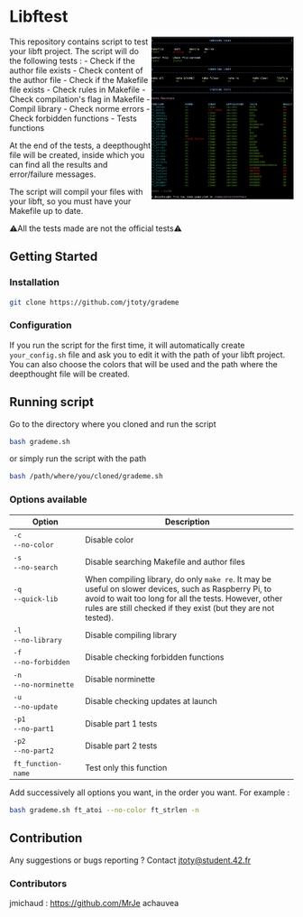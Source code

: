 # Libftest
<img align="right" src="./srcs/readme_img.jpg" width="50%"/>
This repository contains script to test your libft project.  
The script will do the following tests :
- Check if the author file exists
- Check content of the author file
- Check if the Makefile file exists
- Check rules in Makefile
- Check compilation's flag in Makefile
- Compil library
- Check norme errors
- Check forbidden functions
- Tests functions

At the end of the tests, a deepthought file will be created, inside which you
can find all the results and error/failure messages.

The script will compil your files with your libft, so you must have your
Makefile up to date.

:warning:All the tests made are not the official tests:warning:

## Getting Started

### Installation

```bash
git clone https://github.com/jtoty/grademe
```

### Configuration

If you run the script for the first time, it will automatically create
`your_config.sh` file and ask you to edit it with the path of your libft
project.  
You can also choose the colors that will be used and the path where the
deepthought file will be created.

## Running script

Go to the directory where you cloned and run the script
```bash
bash grademe.sh
```
or simply run the script with the path
```bash
bash /path/where/you/cloned/grademe.sh
```

### Options available
| Option | Description |
| --- | --- |
| `-c`<br />`--no-color` | Disable color |
| `-s`<br />`--no-search` | Disable searching Makefile and author files |
| `-q`<br />`--quick-lib` <br />&nbsp;&nbsp;&nbsp;&nbsp;&nbsp;&nbsp;&nbsp;&nbsp;&nbsp;&nbsp;&nbsp;&nbsp;&nbsp;&nbsp;&nbsp;&nbsp;&nbsp;&nbsp;&nbsp;&nbsp;&nbsp;&nbsp;&nbsp;&nbsp;&nbsp;&nbsp;&nbsp;&nbsp;&nbsp;&nbsp; | When compiling library, do only `make re`. It may be useful on slower devices, such as Raspberry Pi, to avoid to wait too long for all the tests. However, other rules are still checked if they exist (but they are not tested). |
| `-l`<br /> `--no-library` | Disable compiling library |
| `-f`<br />`--no-forbidden` | Disable checking forbidden functions |
| `-n`<br />`--no-norminette` | Disable norminette |
| `-u`<br />`--no-update` | Disable checking updates at launch |
| `-p1`<br />`--no-part1`| Disable part 1 tests |
| `-p2`<br />`--no-part2`| Disable part 2 tests |
| `ft_function-name` | Test only this function |
<!-- `-b`,`--no-bonus`  Disable bonus part tests  -->
<!-- `-a`,`--no-additional` Disable additional part tests -->

Add successively all options you want, in the order you want.
For example :
```bash
bash grademe.sh ft_atoi --no-color ft_strlen -n
```

## Contribution

Any suggestions or bugs reporting ?
Contact jtoty@student.42.fr

### Contributors
jmichaud : https://github.com/MrJe
achauvea
